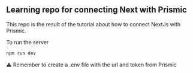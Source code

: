 ## Learning repo for connecting Next with Prismic

This repo is the result of the tutorial about how to connect NextJs with Prismic.

To run the server

```bash
npm run dev
```

:warning: Remember to create a .env file with the url and token from Prismic
